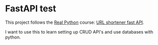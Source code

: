 # FastAPI test

This project follows the [Real Python](https://realpython.com/) course: [URL shortener fast API](https://realpython.com/courses/url-shortener-fastapi/).

I want to use this to learn setting up CRUD API's and use databases with python.